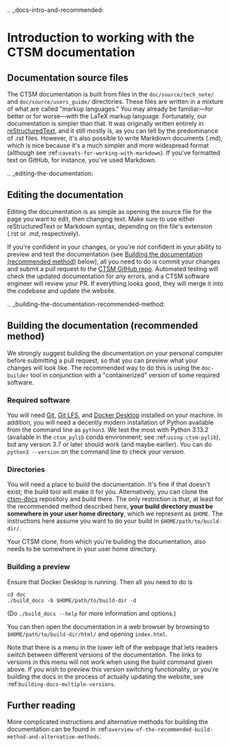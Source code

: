 .. _docs-intro-and-recommended:

# Introduction to working with the CTSM documentation

## Documentation source files
The CTSM documentation is built from files in the `doc/source/tech_note/` and `doc/source/users_guide/` directories. These files are written in a mixture of what are called "markup languages." You may already be familiar—for better or for worse—with the LaTeX markup language. Fortunately, our documentation is simpler than that. It was originally written entirely in [reStructuredText](http://www.sphinx-doc.org/en/stable/rest.html), and it still mostly is, as you can tell by the predominance of .rst files. However, it's also possible to write Markdown documents (.md), which is nice because it's a much simpler and more widespread format (although see :ref:`caveats-for-working-with-markdown`). If you've formatted text on GitHub, for instance, you've used Markdown.

.. _editing-the-documentation:

## Editing the documentation
Editing the documentation is as simple as opening the source file for the page you want to edit, then changing text. Make sure to use either reStructuredText or Markdown syntax, depending on the file's extension (.rst or .md, respectively).

If you're confident in your changes, or you're _not_ confident in your ability to preview and test the documentation (see [Building the documentation (recommended method)](#building-the-documentation-recommended-method) below), all you need to do is commit your changes and submit a pull request to the [CTSM GitHub repo](https://github.com/ESCOMP/CTSM). Automated testing will check the updated documentation for any errors, and a CTSM software engineer will review your PR. If everything looks good, they will merge it into the codebase and update the website.

.. _building-the-documentation-recommended-method:

## Building the documentation (recommended method)
We strongly suggest building the documentation on your personal computer before submitting a pull request, so that you can preview what your changes will look like. The recommended way to do this is using the `doc-builder` tool in conjunction with a "containerized" version of some required software.

### Required software
You will need [Git](https://git-scm.com/book/en/v2/Getting-Started-Installing-Git), [Git LFS](https://git-lfs.com/), and [Docker Desktop](https://www.docker.com/products/docker-desktop/) installed on your machine. In addition, you will need a decently modern installation of Python available from the command line as `python3`. We test the most with Python 3.13.2 (available in the `ctsm_pylib` conda environment; see :ref:`using-ctsm-pylib`), but any version 3.7 or later should work (and maybe earlier). You can do `python3 --version` on the command line to check your version.

### Directories
You will need a place to build the documentation. It's fine if that doesn't exist; the build tool will make it for you. Alternatively, you can clone the [ctsm-docs](https://github.com/ESCOMP/ctsm-docs) repository and build there. The only restriction is that, at least for the recommended method described here, **your build directory must be somewhere in your user home directory**, which we represent as `$HOME`. The instructions here assume you want to do your build in `$HOME/path/to/build-dir/`.

Your CTSM clone, from which you're building the documentation, also needs to be somewhere in your user home directory.

### Building a preview
Ensure that Docker Desktop is running. Then all you need to do is
```shell
cd doc
./build_docs -b $HOME/path/to/build-dir -d
```

(Do `./build_docs --help` for more information and options.)

You can then open the documentation in a web browser by browsing to `$HOME/path/to/build-dir/html/` and opening `index.html`.

Note that there is a menu in the lower left of the webpage that lets readers switch between different versions of the documentation. The links to versions in this menu will not work when using the build command given above. If you wish to preview this version switching functionality, or you're building the docs in the process of actually updating the website, see :ref:`building-docs-multiple-versions`.

## Further reading
More complicated instructions and alternative methods for building the documentation can be found in :ref:`overview-of-the-recommended-build-method-and-alternative-methods`.
